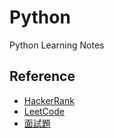 # Python
Python Learning Notes



## Reference
* [HackerRank](https://www.hackerrank.com/dashboard)
* [LeetCode](https://leetcode.com/)
* [面試題](https://hackmd.io/@_FqBW8dGS8a5ZqhdMwvpuA/ByYoWaxfD)

